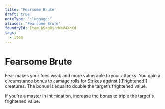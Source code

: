 ```yaml
---
title: "Fearsome Brute"
draft: true
noteType: ":luggage:"
aliases: "Fearsome Brute"
foundryId: Item.bSag8jrrWaV4XnXd
tags:
  - Item
---
```


# Fearsome Brute

Fear makes your foes weak and more vulnerable to your attacks. You gain a circumstance bonus to damage rolls for Strikes against [[Frightened]] creatures. The bonus is equal to double the target's frightened value.

If you're a master in Intimidation, increase the bonus to triple the target's frightened value.
